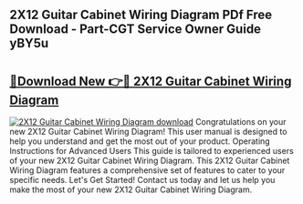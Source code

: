 ## 2X12 Guitar Cabinet Wiring Diagram PDf Free Download - Part-CGT Service Owner Guide yBY5u

# <h2><a href="http://dfknvq.blite.top/?on=2X12+Guitar+Cabinet+Wiring+Diagram">🔗Download New 👉🔴 2X12 Guitar Cabinet Wiring Diagram</a></h2>

[![2X12 Guitar Cabinet Wiring Diagram download](https://i.imgur.com/lujVjoI.png)](http://dfknvq.blite.top/?on=2X12+Guitar+Cabinet+Wiring+Diagram)
Congratulations on your new 2X12 Guitar Cabinet Wiring Diagram! This user manual is designed to help you understand and get the most out of your product. Operating Instructions for Advanced Users This guide is tailored to experienced users of your new 2X12 Guitar Cabinet Wiring Diagram. This 2X12 Guitar Cabinet Wiring Diagram features a comprehensive set of features to cater to your specific needs. Let's Get Started! Contact us today and let us help you make the most of your new 2X12 Guitar Cabinet Wiring Diagram.
